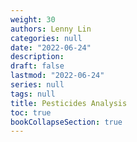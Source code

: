 ```yaml
---
weight: 30
authors: Lenny Lin
categories: null
date: "2022-06-24"
description: 
draft: false
lastmod: "2022-06-24"
series: null
tags: null
title: Pesticides Analysis
toc: true
bookCollapseSection: true
---
```


